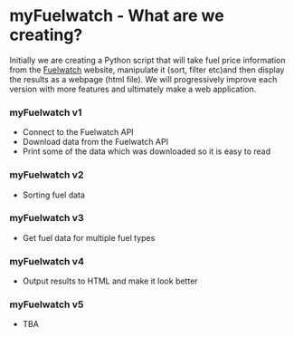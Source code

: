 # myFuelwatch - What are we creating?

Initially we are creating a Python script that will take fuel price information from the [Fuelwatch](https://www.fuelwatch.wa.gov.au) website, manipulate it \(sort, filter etc\)and then display the results as a webpage \(html file\). We will progressively improve each version with more features and ultimately make a web application.

### myFuelwatch v1

* Connect to the Fuelwatch API
* Download data from the Fuelwatch API
* Print some of the data which was downloaded so it is easy to read

### myFuelwatch v2

* Sorting fuel data

### myFuelwatch v3

* Get fuel data for multiple fuel types

### myFuelwatch v4

* Output results to HTML and make it look better

### myFuelwatch v5

* TBA



